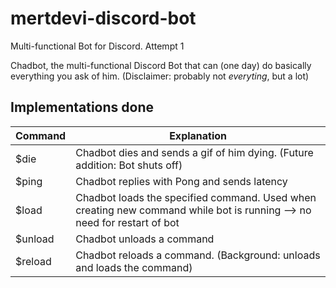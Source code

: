 # mertdevi-discord-bot
Multi-functional Bot for Discord. Attempt 1

Chadbot, the multi-functional Discord Bot that can (one day) do basically everything you ask of him. (Disclaimer: probably not *everyting*, but a lot)

## Implementations done
Command | Explanation
------ | ------
$die | Chadbot dies and sends a gif of him dying. (Future addition: Bot shuts off)
$ping | Chadbot replies with Pong and sends latency
$load <command> | Chadbot loads the specified command. Used when creating new command while bot is running --> no need for restart of bot
$unload <command> | Chadbot unloads a command
$reload <command> | Chadbot reloads a command. (Background: unloads and loads the command)
